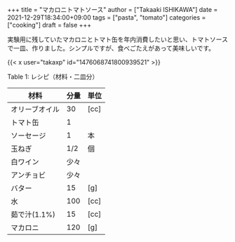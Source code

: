 +++
title = "マカロニトマトソース"
author = ["Takaaki ISHIKAWA"]
date = 2021-12-29T18:34:00+09:00
tags = ["pasta", "tomato"]
categories = ["cooking"]
draft = false
+++

実験用に残していたマカロニとトマト缶を年内消費したいと思い、トマトソースで一皿、作りました。シンプルですが、食べごたえがあって美味しいです。  

{{< x user="takaxp" id="1476068741800939521" >}}  

<div class="table-caption">
  <span class="table-number">Table 1</span>:
  レシピ（材料・二皿分）
</div>

| 材料      | 分量 | 単位 |
|---------|----|----|
| オリーブオイル | 30  | [cc] |
| トマト缶  | 1   |      |
| ソーセージ | 1   | 本   |
| 玉ねぎ    | 1/2 | 個   |
| 白ワイン  | 少々 |      |
| アンチョビ | 少々 |      |
| バター    | 15  | [g]  |
| 水        | 100 | [cc] |
| 茹で汁(1.1%) | 15  | [cc] |
| マカロニ  | 120 | [g]  |
